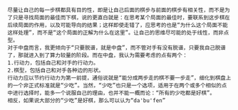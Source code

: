 
	尽量让自己的每一步棋都具有目的性，即是让自己后面的棋步与前面的棋步有相关性，而不是为了只是寻找局面的最佳而下棋，说的更直白就是：在思考某个局面的最佳时，要联系到这步棋在后续局面的作用，以及可能导向的结果；这样即使走错了，应思考的也是“为什么这个局面不能这样处理”，而不是“这个局面的正解为什么在这里”。让自己的思维尽可能的处于线性，而非点型。
	对于中盘而言，我更倾向于“只要脱谱，就是中盘”，而不管对手有没有脱谱，只要我自己脱谱了，那就进入到了算力较量的阶段。而在中盘，我认为需要考虑的点有两个：
	1.行动力，包括自己和对手的行动力。
	2.棋型，包括自己和对手各种边的形状。
	行动力应以节约行动力为第一前提，通俗说就是“能分成两步走的棋不要一步走”，细化到棋盘上的一个非正式标准就是“少吃”。当然，“少吃”也只是一个选项，适用于在两个或多个相似的点中进行选择时，能多一个说服自己的理由，也并不能一概而论：“所有的少吃都是好棋”。
	相反，如果说大部分的“少吃”是好棋，那么可以认为“da'bu'fen”
